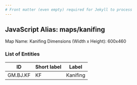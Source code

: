 ```yaml
---
# Front matter (even empty) required for Jekyll to process
---
```


## JavaScript Alias: maps/kanifing

Map Name: Kanifing
Dimensions (Width x Height): 600x460

### List of Entities

ID | Short label | Label
---|---|---|
GM.BJ.KF|KF|Kanifing
